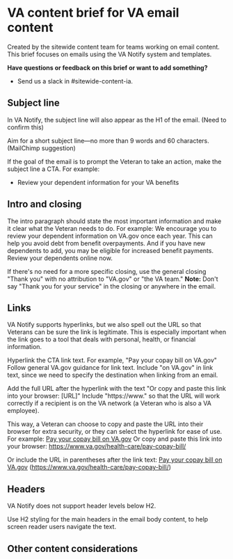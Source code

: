 # VA content brief for VA email content

Created by the sitewide content team for teams working on email content. This brief focuses on emails using the VA Notify system and templates.

**Have questions or feedback on this brief or want to add something?**
- Send us a slack in #sitewide-content-ia.

## Subject line
In VA Notify, the subject line will also appear as the H1 of the email. (Need to confirm this)

Aim for a short subject line—no more than 9 words and 60 characters. (MailChimp suggestion)

If the goal of the email is to prompt the Veteran to take an action, make the subject line a CTA.
For example:
- Review your dependent information for your VA benefits

## Intro and closing
The intro paragraph should state the most important information and make it clear what the Veteran needs to do.
For example:
We encourage you to review your dependent information on VA.gov once each year. This can help you avoid debt from benefit overpayments. And if you have new dependents to add, you may be eligible for increased benefit payments. Review your dependents online now.

If there's no need for a more specific closing, use the general closing "Thank you" with no attribution to "VA.gov" or "the VA team."
**Note:** Don't say "Thank you for your service" in the closing or anywhere in the email.

## Links
VA Notify supports hyperlinks, but we also spell out the URL so that Veterans can be sure the link is legitimate. This is especially important when the link goes to a tool that deals with personal, health, or financial information. 

Hyperlink the CTA link text. For example, "Pay your copay bill on VA.gov" 
Follow general VA.gov guidance for link text. Include "on VA.gov" in link text, since we need to specify the destination when linking from an email.

Add the full URL after the hyperlink with the text "Or copy and paste this link into your browser: [URL]" Include "https://www." so that the URL will work correctly if a recipient is on the VA network (a Veteran who is also a VA employee).

This way, a Veteran can choose to copy and paste the URL into their browser for extra security, or they can select the hyperlink for ease of use. 
For example:
[Pay your copay bill on VA.gov](https://www.va.gov/health-care/pay-copay-bill/)
Or copy and paste this link into your browser: https://www.va.gov/health-care/pay-copay-bill/

Or include the URL in parentheses after the link text:
[Pay your copay bill on VA.gov](https://www.va.gov/health-care/pay-copay-bill/)
(https://www.va.gov/health-care/pay-copay-bill/)

## Headers
VA Notify does not support header levels below H2. 

Use H2 styling for the main headers in the email body content, to help screen reader users navigate the text. 

## Other content considerations
